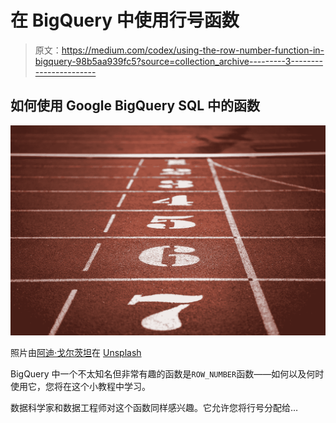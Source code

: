 # 在 BigQuery 中使用行号函数

> 原文：<https://medium.com/codex/using-the-row-number-function-in-bigquery-98b5aa939fc5?source=collection_archive---------3----------------------->

## 如何使用 Google BigQuery SQL 中的函数

![](img/1d1c9bb07b1dbc7867be2ea085d112b9.png)

照片由[阿迪·戈尔茨坦](https://unsplash.com/@adigold1?utm_source=unsplash&utm_medium=referral&utm_content=creditCopyText)在 [Unsplash](https://unsplash.com/s/photos/number?utm_source=unsplash&utm_medium=referral&utm_content=creditCopyText)

BigQuery 中一个不太知名但非常有趣的函数是`ROW_NUMBER`函数——如何以及何时使用它，您将在这个小教程中学习。

数据科学家和数据工程师对这个函数同样感兴趣。它允许您将行号分配给…